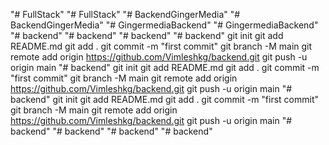 "# FullStack" 
"# FullStack" 
"# BackendGingerMedia" 
"# BackendGingerMedia" 
"# GingermediaBackend" 
"# GingermediaBackend" 
"# backend" 
"# backend" 
"# backend" 
"# backend"  git init git add README.md git add . git commit -m "first commit" git branch -M main git remote add origin https://github.com/Vimleshkg/backend.git git push -u origin main
"# backend"  git init git add README.md git add . git commit -m "first commit" git branch -M main git remote add origin https://github.com/Vimleshkg/backend.git git push -u origin main
"# backend"  git init git add README.md git add . git commit -m "first commit" git branch -M main git remote add origin https://github.com/Vimleshkg/backend.git git push -u origin main
"# backend" 
"# backend" 
"# backend" 
"# backend" 
